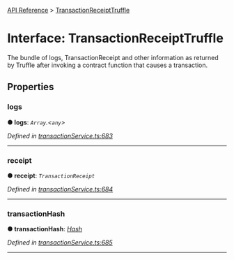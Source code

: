 [API Reference](../README.md) > [TransactionReceiptTruffle](../interfaces/TransactionReceiptTruffle.md)



# Interface: TransactionReceiptTruffle


The bundle of logs, TransactionReceipt and other information as returned by Truffle after invoking a contract function that causes a transaction.


## Properties
<a id="logs"></a>

###  logs

**●  logs**:  *`Array`.<`any`>* 

*Defined in [transactionService.ts:683](https://github.com/daostack/arc.js/blob/f343aa24/lib/transactionService.ts#L683)*





___

<a id="receipt"></a>

###  receipt

**●  receipt**:  *`TransactionReceipt`* 

*Defined in [transactionService.ts:684](https://github.com/daostack/arc.js/blob/f343aa24/lib/transactionService.ts#L684)*





___

<a id="transactionHash"></a>

###  transactionHash

**●  transactionHash**:  *[Hash](../#Hash)* 

*Defined in [transactionService.ts:685](https://github.com/daostack/arc.js/blob/f343aa24/lib/transactionService.ts#L685)*





___


